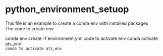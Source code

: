 # python_environment_setuop
This file is an example to create a conda env with installed packages
<br>
The code to create env

conda env create -f environment.yml
code to activate env
conda activate ats_env
<br>
`conda to activate ats_env`
